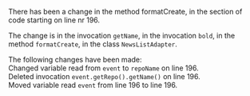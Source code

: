 There has been a change in the method formatCreate, in the section of code starting on line nr 196.
  
The change is in the invocation ```getName```, in the invocation ```bold```, in the method ```formatCreate```, in the class ```NewsListAdapter```.
  
The following changes have been made:  
Changed variable read from ```event``` to ```repoName``` on line 196.  
Deleted invocation ```event.getRepo().getName()``` on line 196.  
Moved variable read ```event``` from line 196 to line 196.  
